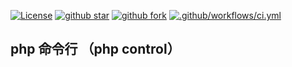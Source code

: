 [![License](https://img.shields.io/badge/license-Apache%202-4EB1BA.svg)](https://www.apache.org/licenses/LICENSE-2.0.html)
[![github star](https://img.shields.io/github/stars/rice-code/ctl.svg)]('https://github.com/dmf-code/basic/stargazers')
[![github fork](https://img.shields.io/github/forks/rice-code/ctl.svg)]('https://github.com/dmf-code/basic/members')
[![.github/workflows/ci.yml](https://github.com/rice-code/ctl/actions/workflows/ci.yml/badge.svg)](https://github.com/rice-code/ctl/actions/workflows/ci.yml)

## php 命令行 （php control）

